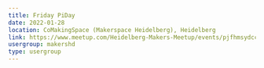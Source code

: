 ```yaml
---
title: Friday PiDay
date: 2022-01-28
location: CoMakingSpace (Makerspace Heidelberg), Heidelberg
link: https://www.meetup.com/Heidelberg-Makers-Meetup/events/pjfhmsydccblc/
usergroup: makershd
type: usergroup
---
```

